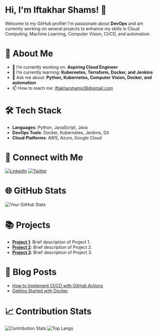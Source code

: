 # Hi, I'm Iftakhar Shams! 👋

Welcome to my GitHub profile! I'm passionate about **DevOps** and am currently working on several projects to enhance my skills in Cloud Computing, Machine Learning, Computer Vision, CI/CD, and automation.

# 🚀 About Me

- 🔭 I’m currently working on: **Aspiring Cloud Engineer**
- 🌱 I’m currently learning: **Kubernetes, Terraform, Docker, and Jenkins**
- 💬 Ask me about: **Python, Kubernetes, Computer Vision, Docker, and automation**
- 📫 How to reach me: [iftakharshams36@gmail.com](mailto:iftakharshams36@gmail.com)

# 🛠️ Tech Stack

- **Languages**: Python, JavaScript, Java
- **DevOps Tools**: Docker, Kubernetes, Jenkins, Git
- **Cloud Platforms**: AWS, Azure, Google Cloud

# 🔗 Connect with Me

[![LinkedIn](https://img.shields.io/badge/LinkedIn-Profile-blue)](https://www.linkedin.com/in/iftakhar-shams/)
[![Twitter](https://img.shields.io/badge/Twitter-@yourprofile-blue)](https://twitter.com/yourprofile)

# 🌐 GitHub Stats

![Your GitHub Stats](https://github-readme-stats.vercel.app/api?username=yourusername&show_icons=true&theme=radical)

# 📚 Projects

- **[Project 1](https://github.com/yourusername/project1)**: Brief description of Project 1.
- **[Project 2](https://github.com/yourusername/project2)**: Brief description of Project 2.
- **[Project 3](https://github.com/yourusername/project3)**: Brief description of Project 3.

# 📝 Blog Posts

- [How to Implement CI/CD with GitHub Actions](https://medium.com/@yourusername/how-to-implement-ci-cd-with-github-actions-123456)
- [Getting Started with Docker](https://medium.com/@yourusername/getting-started-with-docker-654321)

# 📈 Contribution Stats

![Contribution Stats](https://github-readme-streak-stats.herokuapp.com/?user=yourusername&theme=radical)
![Top Langs](https://github-readme-stats.vercel.app/api/top-langs/?username=iftakharshams&layout=compact)
